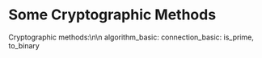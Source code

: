 # Some Cryptographic Methods
Сryptographic methods:\n\n
algorithm_basic:
  connection_basic: is_prime, to_binary
